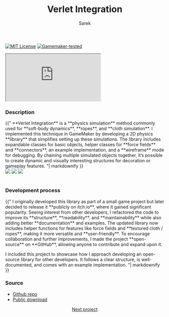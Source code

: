 ﻿---
title: Verlet Integration
author: Sarek
layout: page
---
[![MIT License](https://img.shields.io/badge/License-MIT-green.svg)](https://github.com/sareklambert/gms-verlet-integration/blob/main/LICENSE)
[![Gamemaker-tested](https://img.shields.io/badge/GameMaker-orange?style=flat&logo=gamemaker&label=Made%20with)](https://gamemaker.io)

<iframe src="https://www.youtube.com/embed/Qcp4IX7KipI?si=X_U88j1Y7RCK9FOX" allow="autoplay; encrypted-media; fullscreen;"></iframe>
<br>

### Description
<div class="blockText"> {{"
**Verlet Integration** is a **physics simulation** method commonly used for **soft-body dynamics**, **ropes**, and **cloth simulation**.
I implemented this technique in GameMaker by developing a 2D physics **library** that simplifies setting up these
simulations. The library includes expandable classes for basic objects, helper classes for **force fields** and
**connectors**, an example implementation, and a **wireframe** mode for debugging. By chaining multiple simulated objects
together, it’s possible to create dynamic and visually interesting structures for decoration or gameplay features.
"| markdownify }} </div>

<div class="screenshots">
    <img src="../../../assets/images/verlet integration/screenshot1.png">
    <img src="../../../assets/images/verlet integration/screenshot2.png">
    <img src="../../../assets/images/verlet integration/screenshot3.png">
</div>
<br>

### Development process
<div class="blockText"> {{"
I originally developed this library as part of a small game project but later decided to release it **publicly on
itch.io**, where it gained significant popularity. Seeing interest from other developers, I refactored the code to
improve its **structure**, **readability**, and **maintainability** while also adding better **documentation** and examples.
The updated library now includes helper functions for features like force fields and **textured cloth / ropes**, making
it more versatile and **user-friendly**. To encourage collaboration and further improvements, I made the project
**open-source** on **GitHub**, allowing anyone to contribute and expand upon it.

I included this project to showcase how I approach developing an open-source library for other developers.
It follows a clear structure, is well-documented, and comes with an example implementation.
"| markdownify }} </div>

### Source
* [Github repo](https://github.com/sareklambert/gms-verlet-integration)
* [Public download](https://jamjamteam.itch.io/verlet-integration-gamemake-studio-2)

<div style="text-align: center;">
<a href="../../../2025/01/06/lizbox.html" class="button scrolly">Next project</a>
</div>
